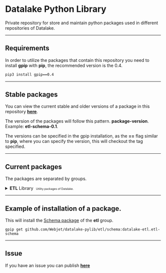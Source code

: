 # **Datalake Python Library**

Private repository for store and maintain python packages used in different repositories of Datalake.

---

## Requirements

In order to utilize the packages that contain this repository you need to install **gpip** with **pip**, the recommended version is the 0.4.

```bash
pip3 install gpip==0.4
```

---

## **Stable packages**

You can view the current stable and older versions of a package in this repository [**here**](https://github.com/Webjet/datalake-pylib/tags).

The version of the packages will follow this pattern. **package-version**. Example: **etl-schema-0.1**.

The versions can be specified in the gpip installation, as the **==** flag similar to **pip**, where you can specify the version, this will checkout the tag specified.

---

## **Current packages**

The packages are separated by groups.

<details>
    <summary>
        <b>ETL</b> Library <span style="margin-left:5px;font-size:9px">Utility packages of Datalake.</span>
    </summary>
    <ul>
        <li>
            <h5>
                <a href="https://github.com/Webjet/datalake-pylib/tree/4b6d91b8ffe0520945a43419b6eb57754ef1ac08/etl/schema">
                    <b>Schema</b> <b style="color:lightblue">etl-schema-0.1</b>
                </a>
            </h5>
            <p style="font-size:10px">
                Normalize dataframes.
            </p>
        </li>
        <li>
            <h5>
                <a href="https://github.com/Webjet/datalake-pylib/tree/main/etl/validation">
                    <b>Validation</b><sub style="color:red"><b>EARLY</b></sub>
                </a>
            </h5>
            <p style="font-size:10px">
                Make comparisons with DataFrames.
            </p>
        </li>
        <li>
            <h5>
                <a href="https://github.com/Webjet/datalake-pylib/tree/main/etl/s3">
                    <b>S3</b><sub style="color:red"><b>EARLY</b></sub>
                </a>
            </h5>
            <p style="font-size:10px">
                Manage and make action on S3 with Pandas DataFrames.
            </p>
        </li>
    </ul>
</details>

---

## Example of installation of a package.

This will install the [Schema package](https://github.com/Webjet/datalake-pylib/tree/main/etl/schema) of the **etl** group.

```
gpip get github.com/Webjet/datalake-pylib/etl/schema:datalake-etl.etl-schema
```

---

## Issue

If you have an issue you can publish [**here**](https://github.com/Webjet/datalake-pylib/issues)
